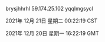 brysjhhrhl 59.174.25.102 yqqlmgsycl

2021年 12月 21日 星期二 00:22:19 CST

2021年 12月 20日 星期一 16:22:19 GMT
